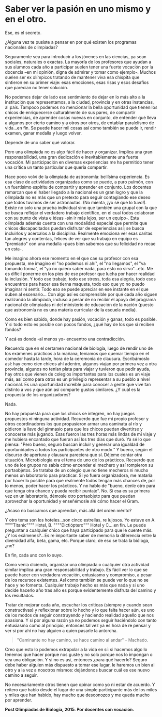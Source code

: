 # Saber ver la pasión en uno mismo y en el otro. 

Ese, es el secreto.

  ¿Alguna  vez  te  pusiste  a  pensar  en  por  qué  existen  los  programas  nacionales  de  olimpiadas? 
  
  Seguramente  sea  para  introducir  a  los  jóvenes  en  las  ciencias,  ya  sean  sociales,  naturales  o exactas.  La mayoría  de  los  profesores  que  ayudan  a  sus  alumnos  cada  año  a  participar  suelen tener  una  fuerte  vocación  por  la  docencia –en  mi  opinión,  digna  de  admirar  y  tomar  como ejemplo-. Muchos suelen ser ex olímpicos tratando de mantener viva esa chispita que sintieron en su primer viaje:  esas emociones, esas risas y  esos desafíos que parecían no tener solución.

   No  podemos  dejar  de  lado  ese  sentimiento  de  dejar en  lo  más  alto  a  la  institución  que representamos,  a  la  ciudad,  provincia  y  en  otras  instancias,  al  país.  Tampoco  podemos  no mencionar  la  bella  oportunidad  que  tienen  los  chicos  de  enriquecerse  culturalmente  de  sus pares, de compartir experiencias, de aprender cosas nuevas en conjunto, de entender qué lleva a  algunos  por  cierto  camino  y  a  otros  por  otros,  de  entablar paralelismo  de  vida...en  fin. Se puede  hacer  mil  cosas  así  como  también  se  puede  ir,  rendir  examen, ganar  medalla  y  luego volver. 

  Depende de uno saber qué valorar. 

  Pero una olimpiada no es algo fácil de hacer y organizar. Implica una gran responsabilidad, una gran dedicación e inevitablemente   una   fuerte   vocación.   Mi   participación   en  diversas experiencias me ha permitido tener una crítica un tanto particular que quería compartir.  

  Hace   poco   volví   de   la   olimpiada   de   astronomía:   bellísima   experiencia.   Es   esa   clase   de actividades organizadas como se puede, a puro pulmón, con un fuertísimo espíritu de compartir y aprender en conjunto. Los  docentes remarcan  que el haber llegado a la nacional es un gran logro  y  que  la olimpiada  no  es  más  que  un  pretexto  para  seguir  contagiando  ese  deseo  que todos tuvimos de ser astronautas.  (No mienta, ¡yo sé que lo tuvo!).  Existe no solo una prueba individual sino que también una grupal con la que se busca reflejar el verdadero trabajo científico, en el cual todos colaboran con su punto  de  vista e ideas  -sin ir más lejos, ser un equipo-. Esta   olimpiada   además   cuenta   con   una   modalidad   especial   que   permite   que chicos discapacitados  puedan  disfrutar  de   experiencias así; se  busca   incluirlos  y  acercalos  a  la disciplina.  Realmente  emociona  ver  esas  caritas  tan  alegres  y  contentas,  felices  de  ver  que  su trabajo  en  equipo  es "premiado"  con  una  medalla –pues  bien  sabemos  que  su  felicidad  no recae en esta-.  

   Me imagino ahora ese momento en el que cae su profesor con esa propuesta, me imagino  el "no  podemos  ni  ahí",  el "no  llegamos",  el "va  tomando  forma",  el "ya  no  quiero saber  nada,  para  esto  no  sirvo"...etc.  Me  es  difícil  ponerme  en  los  pies  de  ese  profesor  que lucha por hacer realidad la inclusión. Y todo ese trabajo, todo ese stress, toda esa alegría, todo esos encuentros para hacer esa tierna maqueta, todo eso que yo no puedo imaginar ni sentir. Todo eso se puede apreciar en ese instante en el que suben al escenario... Con algo así es comprensible por qué cada año siguen realizando la olimpiada, incluso a pesar de no recibir el apoyo del programa nacional de olimpiadas ni del ministerio de educación de la nación (puesto que astronomía no es una materia curricular de la escuela media).
 
  Como  es  bien  sabido,  donde  hay  pasión,  vocación  y  ganas,  todo es  posible.  Y  si  todo  esto  es posible con pocos fondos, ¿qué hay de los que sí reciben fondos? 

  Y acá es donde -al menos yo- encuentro una contradicción. 

 Recuerdo  que  en  el  certamen  nacional  de  biología,  luego  de  rendir  uno  de  los  exámenes  prácticos  a  la  mañana,  teníamos  que  quemar  tiempo  en  el  comedor  hasta la  tarde,  hora  de  la ceremonia de clausura. Escribámoslo así: hay como cien chicos ahí adentro, algunos viajan  por primera vez a otra provincia, algunos no tenían plata para viajar y tuvieron que pedir ayuda, hay otros que vienen de colegios importantes para los cuales es un viaje más, así como para otros es  un  privilegio  representar  a  su  pueblo  a  nivel  nacional.  Es  una  oportunidad  increíble  para conocer a gente que vive tan distinto a vos y que aún así comparte gustos similares. ¿Y cuál es la propuesta de los organizadores?

  Nada.

  No hay propuesta para que los chicos se integren, no hay  juegos  propuestos  ni  ninguna  actividad.  Recuerdo  que  fue  mi propio  profesor  y  otros coordinadores  los  que  propusieron  armar  una  caminata  al  río  y  pidieron  la  llave  del  gimnasio para que los chicos puedan divertirse y conocerse más jugando. Esas fueron las tres horas más lindas de mi viaje y me hubiera encantado que fueran así los tres días que duró. Ya   sé   lo   que   piensa: "Pero   bueno,   seguro   buscan   incluir   y   generar   una   igualdad   de oportunidades a todos los participantes de otro modo." Y bueno, según el discurso de apertura y clausura pareciera que sí. Déjeme contar otra situación. Microbiología era el tema de uno de los prácticos.  Recuerdo  que  uno  de  los  grupos  no  sabía  cómo  encender  el  mechero  y  así rompieron su portaobjetos. Se trataba de un colegio que no tiene mecheros  ni mucho menos un  laboratorio  para  practicar.  Si  yo  fuera  organizadora,  me  mataría  por  hacer  lo  posible  para que realmente todos tengan más chances de, por lo menos, poder hacer los prácticos. Y no hablo de "bueno,  denle  otro  para  que  tenga  otra  chance  y  pueda  recibir puntaje".  No.  Si  esa  es  su primera vez en un laboratorio, démosle otro portaobjeto para que puedan aprovechar la oportunidad y enseñémosle ahí cómo hacer el Gram. 

¿Acaso no  buscamos que aprendan, más allá del orden mérito? 
 
 Y otro tema son los hoteles...son cinco estrellas, re lujosos. Yo estuve en A. """"Titanic"""" Hotel, B. """"Dictióptero""" Hotel y C....en fin. Le puede preguntar a cualquier chico que haya participado para que le cuente más.  ¿Y  los  exámenes?...Es  re  importante  saber  de  memoria  la  diferencia  entre  la diversidad alfa, beta, gama, etc. Porque claro, de eso se trata la bióloga, ¿no?  

  En fin, cada uno con lo suyo.

  Como  venía  diciendo,  organizar  una  olimpiada  o  cualquier  otra actividad  similar  implica  una gran  responsabilidad  y  trabajo.  Es  fácil  ver  lo  que  se  puede  hacer  con  verdadera  vocación, entusiasmo y compromiso, a pesar de los recursos  existentes. Así como también se puede ver lo  que  no  se  hace  y  no  fomenta. Cualquier  trabajo  hecho  es  más  que  nada  y  si  uno  decide hacerlo año tras año es porque evidentemente  disfruta del camino y los resultados. 

  Tratar  de mejorar  cada  año,  escuchar  los  críticas  (siempre  y  cuando  sean constructivas)  y  reflexionar sobre lo hecho  y  lo  que  falta  hacer aún,  es  uno  de  los  modos  de  seguir  construyendo  y  haciendo realidad aquello que nos apasiona. Y si por alguna razón ya no podemos seguir haciéndolo con tanto  entusiasmo  como  al  principio,  entonces  tal  vez ya es  hora de  re  pensar  y  ver  si  por  ahí no hay alguien a quien pasarle la antorcha.

> "Caminante no hay camino, se hace camino al andar" - Machado.

 Creo  que  esto  lo  podemos  extrapolar  a  la  vida  en  sí:  si  hacemos  algo  lo  tenemos  que  hacer porque  nos  guste  y  no  solo  porque  nos  lo  impongan  o  sea  una  obligación.  Y  si  no  es  así, entonces  ¿para  qué  hacerlo?  Seguro  debe  haber  alguien  más  dispuesto  a  tomar  ese  lugar,  le haremos  un  bien  al  otro  y  a  la  vez  a  nosotros  mismos:  dejándonos  buscar  cuál  es  ese  nuevo camino a seguir. 

  No necesariamente otros tienen  que opinar como yo ni estar de acuerdo. Y reitero que hablo desde el lugar de una simple participante más de los miles y miles que han habido, hay mucho que desconozco y me queda mucho por aprender.

  **Post Olimpiadas de Biología, 2015. Por docentes con vocación.**
